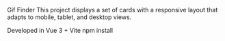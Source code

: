 Gif Finder
This project displays a set of cards with a responsive layout that adapts to mobile, tablet, and desktop views.

Developed in Vue 3 + Vite
npm install
